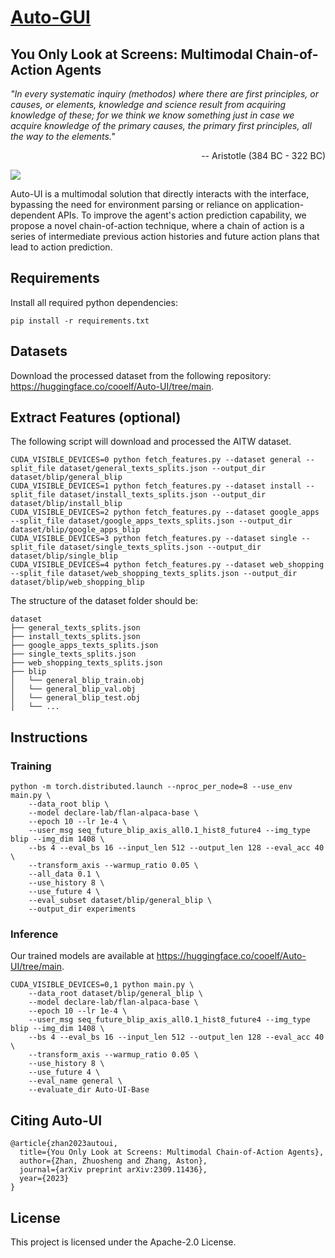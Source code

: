 # [Auto-GUI](https://github.com/cooelf/Auto-GUI)

## You Only Look at Screens: Multimodal Chain-of-Action Agents

*"In every systematic inquiry (methodos) where there are first principles, or causes, or elements, knowledge and science result from acquiring knowledge of these; for we think we know something just in case we acquire knowledge of the primary causes, the primary first principles, all the way to the elements."*

<p align="right">-- Aristotle (384 BC - 322 BC)</p>

![](overview.jpg)

Auto-UI is a multimodal solution that directly interacts with the interface, bypassing the need for environment parsing or reliance on application-dependent APIs. To improve the agent's action prediction capability, we propose a novel chain-of-action technique, where a chain of action is a series of intermediate previous action histories and future action plans that lead to action prediction.

## Requirements

Install all required python dependencies:

```
pip install -r requirements.txt
```

## Datasets

Download the processed dataset from the following repository: https://huggingface.co/cooelf/Auto-UI/tree/main.

## Extract Features (optional)

The following script will download and processed the AITW dataset. 

```
CUDA_VISIBLE_DEVICES=0 python fetch_features.py --dataset general --split_file dataset/general_texts_splits.json --output_dir dataset/blip/general_blip
CUDA_VISIBLE_DEVICES=1 python fetch_features.py --dataset install --split_file dataset/install_texts_splits.json --output_dir dataset/blip/install_blip
CUDA_VISIBLE_DEVICES=2 python fetch_features.py --dataset google_apps --split_file dataset/google_apps_texts_splits.json --output_dir dataset/blip/google_apps_blip
CUDA_VISIBLE_DEVICES=3 python fetch_features.py --dataset single --split_file dataset/single_texts_splits.json --output_dir dataset/blip/single_blip
CUDA_VISIBLE_DEVICES=4 python fetch_features.py --dataset web_shopping --split_file dataset/web_shopping_texts_splits.json --output_dir dataset/blip/web_shopping_blip
```
The structure of the dataset folder should be:

```
dataset
├── general_texts_splits.json
├── install_texts_splits.json
├── google_apps_texts_splits.json
├── single_texts_splits.json
├── web_shopping_texts_splits.json
├── blip
│   └── general_blip_train.obj
│   └── general_blip_val.obj
│   └── general_blip_test.obj
│   └── ...
```

## Instructions

### Training 

```
python -m torch.distributed.launch --nproc_per_node=8 --use_env main.py \
    --data_root blip \
    --model declare-lab/flan-alpaca-base \
    --epoch 10 --lr 1e-4 \
    --user_msg seq_future_blip_axis_all0.1_hist8_future4 --img_type blip --img_dim 1408 \
    --bs 4 --eval_bs 16 --input_len 512 --output_len 128 --eval_acc 40 \
    --transform_axis --warmup_ratio 0.05 \
    --all_data 0.1 \
    --use_history 8 \
    --use_future 4 \
    --eval_subset dataset/blip/general_blip \
    --output_dir experiments
```

### Inference 

Our trained models are available at https://huggingface.co/cooelf/Auto-UI/tree/main.

```
CUDA_VISIBLE_DEVICES=0,1 python main.py \
    --data_root dataset/blip/general_blip \
    --model declare-lab/flan-alpaca-base \
    --epoch 10 --lr 1e-4 \
    --user_msg seq_future_blip_axis_all0.1_hist8_future4 --img_type blip --img_dim 1408 \
    --bs 4 --eval_bs 16 --input_len 512 --output_len 128 --eval_acc 40 \
    --transform_axis --warmup_ratio 0.05 \
    --use_history 8 \
    --use_future 4 \
    --eval_name general \
    --evaluate_dir Auto-UI-Base
```

## Citing Auto-UI

```
@article{zhan2023autoui,
  title={You Only Look at Screens: Multimodal Chain-of-Action Agents},
  author={Zhan, Zhuosheng and Zhang, Aston},
  journal={arXiv preprint arXiv:2309.11436},
  year={2023}
}
```

## License

This project is licensed under the Apache-2.0 License.